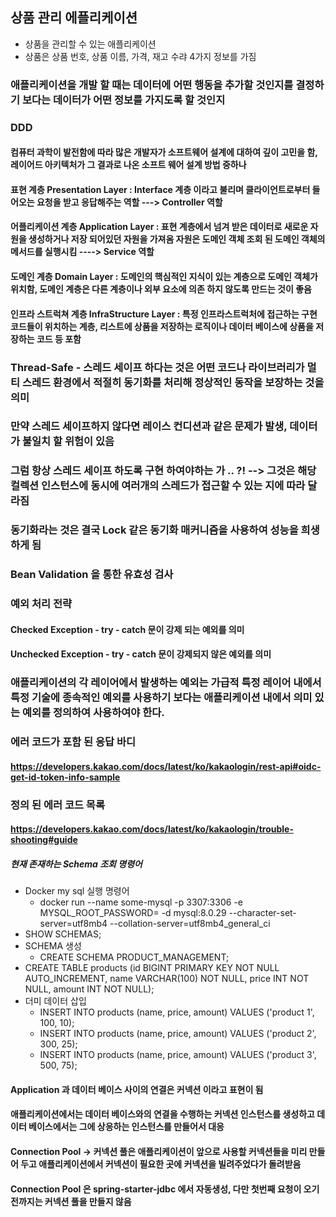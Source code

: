 ## 상품 관리 에플리케이션

- 상품을 관리할 수 있는 애플리케이션
- 상품은 상품 번호, 상품 이름, 가격, 재고 수랴 4가지 정보를 가짐

### 애플리케이션을 개발 할 때는 데이터에 어떤 행동을 추가할 것인지를 결정하기 보다는 데이터가 어떤 정보를 가지도록 할 것인지
###  DDD
#### 컴퓨터 과학이 발전함에 따라 많은 개발자가 소프트웨어 설계에 대하여 깊이 고민을 함, 레이어드 아키텍처가 그 결과로 나온 소프트 웨어 설계 방법 중하나

#### 표현 계층 Presentation Layer : Interface 계층 이라고 불리며 클라이언트로부터 들어오는 요청을 받고 응답해주는 역할 ---> Controller 역할
#### 어플리케이션 계층 Application Layer : 표현 계층에서 넘겨 받은 데이터로 새로운 자원을 생성하거나 저장 되어있던 자원을 가져옴 자원은 도메인 객체 조회 된 도메인 객체의 메서드를 실행시킴 ----> Service 역할
#### 도메인 계층 Domain Layer : 도메인의 핵심적인 지식이 있는 계층으로 도메인 객체가 위치함, 도메인 계층은 다른 계층이나 외부 요소에 의존 하지 않도록 만드는 것이 좋음
#### 인프라 스트럭쳐 계층 InfraStructure Layer : 특정 인프라스트럭처에 접근하는 구현 코드들이 위치하는 계층, 리스트에 상품을 저장하는 로직이나 데이터 베이스에 상품을 저장하는 코드 등 포함

### Thread-Safe - 스레드 세이프 하다는 것은 어떤 코드나 라이브러리가 멀티 스레드 환경에서 적절히 동기화를 처리해 정상적인 동작을 보장하는 것을 의미
### 만약 스레드 세이프하지 않다면 레이스 컨디션과 같은 문제가 발생, 데이터가 불일치 할 위험이 있음
### 그럼 항상 스레드 세이프 하도록 구현 하여야하는 가 .. ?! --> 그것은 해당 컬렉션 인스턴스에 동시에 여러개의 스레드가 접근할 수 있는 지에 따라 달라짐
### 동기화라는 것은 결국 Lock 같은 동기화 매커니즘을 사용하여 성능을 희생하게 됨

### Bean Validation 을 통한 유효성 검사

### 예외 처리 전략
#### Checked Exception - try - catch 문이 강제 되는 예외를 의미
#### Unchecked Exception - try - catch 문이 강제되지 않은 예외를 의미

### 애플리케이션의 각 레이어에서 발생하는 예외는 가급적 특정 레이어 내에서 특정 기술에 종속적인 예외를 사용하기 보다는 애플리케이션 내에서 의미 있는 예외를 정의하여 사용하여야 한다.

### 에러 코드가 포함 된 응답 바디

#### https://developers.kakao.com/docs/latest/ko/kakaologin/rest-api#oidc-get-id-token-info-sample

### 정의 된 에러 코드 목록

#### https://developers.kakao.com/docs/latest/ko/kakaologin/trouble-shooting#guide

##### 현재 존재하는 Schema 조회 명령어
- Docker my sql 실행 명령어
  - docker run --name some-mysql -p 3307:3306 -e MYSQL_ROOT_PASSWORD= -d mysql:8.0.29 --character-set-server=utf8mb4 --collation-server=utf8mb4_general_ci
- SHOW SCHEMAS;
- SCHEMA 생성
  - CREATE SCHEMA PRODUCT_MANAGEMENT;
- CREATE TABLE products (id BIGINT PRIMARY KEY NOT NULL AUTO_INCREMENT, name VARCHAR(100) NOT NULL, price INT NOT NULL, amount INT NOT NULL);
- 더미 데이터 삽입
  - INSERT INTO products (name, price, amount) VALUES ('product 1', 100, 10);
  - INSERT INTO products (name, price, amount) VALUES ('product 2', 300, 25);
  - INSERT INTO products (name, price, amount) VALUES ('product 3', 500, 75);


#### Application 과 데이터 베이스 사이의 연결은 커넥션 이라고 표현이 됨
#### 애플리케이션에서는 데이터 베이스와의 연결을 수행하는 커넥션 인스턴스를 생성하고 데이터 베이스에서는 그에 상응하는 인스턴스를 만들어서 대응
#### Connection Pool -> 커넥션 풀은 애플리케이션이 앞으로 사용할 커넥션들을 미리 만들어 두고 애플리케이션에서 커넥션이 필요한 곳에 커넥션을 빌려주었다가 돌려받음
#### Connection Pool 은 spring-starter-jdbc 에서 자동생성, 다만 첫번째 요청이 오기 전까지는 커넥션 풀을 만들지 않음